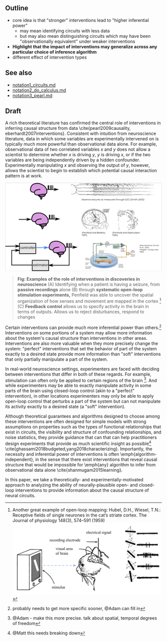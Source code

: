 ## Outline
- core idea is that "stronger" interventions lead to "higher inferential power"
  - may mean identifying circuits with less data
  - but may also mean distinguishing circuits which may have been "observationally equivalent" under weaker interventions
- **Highlight that the impact of interventions may generalize across any particular choice of inference algorithm**
- different effect of intervention types


## See also
  - [notation1_circuits.md](../sketches_and_notation/notation/notation1_circuits.md)
  - [notation2_do_calculus.md](../sketches_and_notation/notation/notation2_do_calculus.md)
  - [notation3_pearl.md](../sketches_and_notation/notation/notation3_pearl.md)

## Draft

A rich theoretical literature has confirmed the central role of interventions in inferring causal structure from data \cite{pearl2009causality, eberhardt2007interventions}. Consistent with intuition from neuroscience literature, data in which some variables are experimentally intervened on is typically much more powerful than observational data alone. For example, observational data of two correlated variables $x$ and $y$ does not allow a scientist to determine whether $x$ is driving $y$, $y$ is driving $x$, or if the two variables are being independently driven by a hidden confounder. Experimentally manipulating $x$ and observing the output of $y$, however, allows the scientist to begin to establish which potential causal interaction pattern is at work.


![](../figures/misc_figure_sketches/neuro_intervention_background_sketch.png)
> **Fig: Examples of the role of interventions in discoveries in neuroscience**  (A) Identifying when a patient is having a seizure, from **passive recordings** alone (B) through **systematic open-loop stimulation experiments,** Penfield was able to uncover the spatial organization of how senses and movement are mapped in the cortex [^HW] (C) **Feedback control** allows us to specify activity in the brain in terms of outputs. Allows us to reject disturbances, respond to changes

[^HW]: Another great example of open-loop mapping: Hubel, D.H., Wiesel, T.N.: Receptive fields of single neurones in the cat’s striate cortex. The Journal of physiology 148(3), 574–591 (1959)
![](../figures/misc_figure_sketches/HW_open_loop.png)

[^specific]: probably needs to get more specific sooner, @Adam can fill in

Certain interventions can provide much more inferential power than others.[^specific] Interventions on some portions of a system may allow more information about the system's causal structure than interventions in other areas. Interventions are also more valuable when they more precisely change the system: "perfect" interventions that set the behavior of part of the system exactly to a desired state provide more information than "soft" interventions that only partially manipulate a part of the system.

[^precise]: @Adam - make this more precise. talk about spatial, temporal degrees of freedom

In real-world neuroscience settings, experimenters are faced with deciding between interventions that differ in both of these regards. For example, stimulation can often only be applied to certain regions of the brain [^precise]. And while experimenters may be able to exactly manipulate activity in some parts of the brain using closed-loop control (akin to a "perfect" intervention), in other locations experimenters may only be able to apply open-loop control that perturbs a part of the system but can not manipulate its activity exactly to a desired state (a "soft" intervention).

[^simplify]: @Matt this needs breaking down

Although theoretical guarantees and algorithms designed to choose among these interventions are often designed for simple models with strong assumptions on properties such as the types of functional relationships that exist in circuits, the visibility and structure of confounding relationships, and noise statistics, they provide guidance that can that can help practitioners design experiments that provide as much scientific insight as possible[^simplify] \cite{ghassami2018budgeted,yang2018characterizing}. Importantly, the necessity and inferential power of interventions is often \emph{algorithm-independent}, in the sense that there exist interventions that reveal causal structure that would be impossible for \emph{any} algorithm to infer from observational data alone \cite{shanmugam2015learning}.

In this paper, we take a theoretically- and experimentally-motivated approach to analyzing the ability of neurally-plausible open- and closed-loop interventions to provide information about the causal structure of neural circuits.
